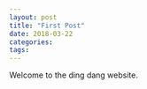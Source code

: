 ```yaml
---
layout: post
title: "First Post"
date: 2018-03-22
categories:
tags:
---
```


Welcome to the ding dang website.

